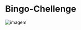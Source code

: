# Bingo-Chellenge
![imagem](https://user-images.githubusercontent.com/30879430/187083924-5573f9c5-4c47-49c4-af03-0c11fac85e20.png)
